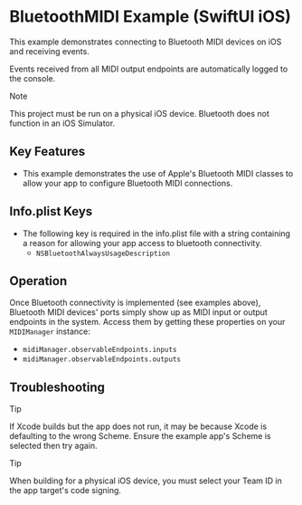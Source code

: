 # BluetoothMIDI Example (SwiftUI iOS)

This example demonstrates connecting to Bluetooth MIDI devices on iOS and receiving events.

Events received from all MIDI output endpoints are automatically logged to the console.

> [!NOTE]
> This project must be run on a physical iOS device. Bluetooth does not function in an iOS Simulator.

## Key Features

- This example demonstrates the use of Apple's Bluetooth MIDI classes to allow your app to configure Bluetooth MIDI connections.

## Info.plist Keys

- The following key is required in the info.plist file with a string containing a reason for allowing your app access to bluetooth connectivity.
  - `NSBluetoothAlwaysUsageDescription`

## Operation

Once Bluetooth connectivity is implemented (see examples above), Bluetooth MIDI devices' ports simply show up as MIDI input or output endpoints in the system. Access them by getting these properties on your `MIDIManager` instance:

- `midiManager.observableEndpoints.inputs`
- `midiManager.observableEndpoints.outputs`

## Troubleshooting

> [!TIP]
> If Xcode builds but the app does not run, it may be because Xcode is defaulting to the wrong Scheme. Ensure the example app's Scheme is selected then try again.

> [!TIP]
> When building for a physical iOS device, you must select your Team ID in the app target's code signing.
